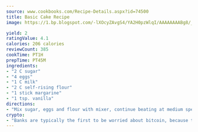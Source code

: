 ```yaml
---
source: www.cookbooks.com/Recipe-Details.aspx?id=74500
title: Basic Cake Recipe
image: https://1.bp.blogspot.com/-lXOcyZAvgS4/YA2H0pzWlqI/AAAAAAAABg8/_HX4JI-WmFM0Tz684w_qYjP9vBzksmFNgCLcBGAsYHQ/s219/20.png

yield: 2
ratingValue: 4.1
calories: 206 calories
reviewCount: 385
cookTime: PT1H
prepTime: PT45M
ingredients:
- "2 C sugar"
- "4 eggs"
- "1 C milk"
- "2 C self-rising flour"
- "1 stick margarine"
- "1 tsp. vanilla"
directions:
- "Mix sugar, eggs and flour with mixer, continue beating at medium speed. Put margarine and milk in sauce pan. Let come to a boil just until margarine melts. Add this to mixture. It will be very thin. This will make 2-4 cake layers or cupcakes."
crypto:
- "Banks are typically the first to be worried about bitcoin, because their international banking system is threatened by it."
---
```

